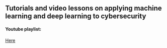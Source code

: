 ## Tutorials and video lessons on applying machine learning and deep learning to cybersecurity 

#### Youtube playlist: 
[Here](https://www.youtube.com/watch?v=HMWulRpPpuA&list=PLonlF40eS6nygmn4nSMVNKc8bgJZ7PxDg&t=3s&index=40)
